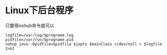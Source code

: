 # Linux下后台程序

只要用nohub命令就可以

```shell
logfile=/var/log/$progname.log
pidfile=/var/run/$progname.pid
nohup java -Dpidfile=$pidfile $jopts $mainClass </dev/null > $logfile 2>&1
```